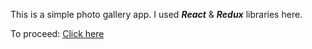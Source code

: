 This is a simple photo gallery app.
I used _**React**_ & _**Redux**_ libraries here.

To proceed: [Click here](https://maxfarseer.gitbooks.io/redux-course-ru-v2/content/sozdanie/vzaimodeistvuem-s-vk.html)